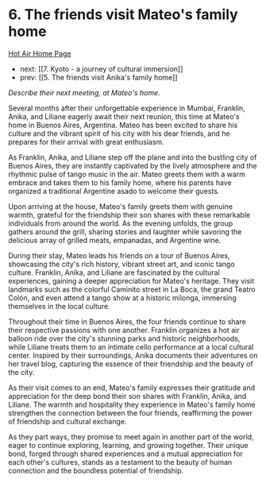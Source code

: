 # 6. The friends visit Mateo's family home

[Hot Air Home Page](https://hotair.peterkaminski.wiki/) 
 - next: [[7. Kyoto - a journey of cultural immersion]] 
 - prev: [[5. The friends visit Anika's family home]]

_Describe their next meeting, at Mateo's home._

Several months after their unforgettable experience in Mumbai, Franklin, Anika, and Liliane eagerly await their next reunion, this time at Mateo's home in Buenos Aires, Argentina. Mateo has been excited to share his culture and the vibrant spirit of his city with his dear friends, and he prepares for their arrival with great enthusiasm.

As Franklin, Anika, and Liliane step off the plane and into the bustling city of Buenos Aires, they are instantly captivated by the lively atmosphere and the rhythmic pulse of tango music in the air. Mateo greets them with a warm embrace and takes them to his family home, where his parents have organized a traditional Argentine asado to welcome their guests.

Upon arriving at the house, Mateo's family greets them with genuine warmth, grateful for the friendship their son shares with these remarkable individuals from around the world. As the evening unfolds, the group gathers around the grill, sharing stories and laughter while savoring the delicious array of grilled meats, empanadas, and Argentine wine.

During their stay, Mateo leads his friends on a tour of Buenos Aires, showcasing the city's rich history, vibrant street art, and iconic tango culture. Franklin, Anika, and Liliane are fascinated by the cultural experiences, gaining a deeper appreciation for Mateo's heritage. They visit landmarks such as the colorful Caminito street in La Boca, the grand Teatro Colón, and even attend a tango show at a historic milonga, immersing themselves in the local culture.

Throughout their time in Buenos Aires, the four friends continue to share their respective passions with one another. Franklin organizes a hot air balloon ride over the city's stunning parks and historic neighborhoods, while Liliane treats them to an intimate cello performance at a local cultural center. Inspired by their surroundings, Anika documents their adventures on her travel blog, capturing the essence of their friendship and the beauty of the city.

As their visit comes to an end, Mateo's family expresses their gratitude and appreciation for the deep bond their son shares with Franklin, Anika, and Liliane. The warmth and hospitality they experience in Mateo's family home strengthen the connection between the four friends, reaffirming the power of friendship and cultural exchange.

As they part ways, they promise to meet again in another part of the world, eager to continue exploring, learning, and growing together. Their unique bond, forged through shared experiences and a mutual appreciation for each other's cultures, stands as a testament to the beauty of human connection and the boundless potential of friendship.


